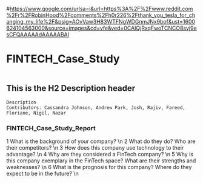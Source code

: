 #https://www.google.com/urlsa=i&url=https%3A%2F%2Fwww.reddit.com%2Fr%2FRobinHood%2Fcomments%2Fh0r226%2Fthank_you_tesla_for_changing_my_life%2F&psig=AOvVaw3H83WTFNgWDGnmJNx9bof&ust=1600624104563000&source=images&cd=vfe&ved=0CAIQjRxqFwoTCNCO8svj9esCFQAAAAAdAAAAABAI

# FINTECH_Case_Study

<image></image>

## This is the H2 Description header
    Description
    Contributors: Cassandra Johnson, Andrew Park, Josh, Rajiv, Fareed, Floriane, Nigil, Nazar
    
<h3>FINTECH_Case_Study_Report</h3>
    1 What is the background of your company? \n
    2 What do they do? Who are their competitors? \n
    3 How does this company use technology to their advantage? \n 
    4 Why are they considered a FinTech company? \n
    5 Why is this company exemplary in the FinTech space? What are their strengths and weaknesses? \n
    6 What is the prognosis for this company? Where do they expect to be in the future? \n

